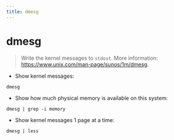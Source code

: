 ```yaml
---
title: dmesg
---
```

# dmesg

> Write the kernel messages to `stdout`.
> More information: <https://www.unix.com/man-page/sunos/1m/dmesg>.

- Show kernel messages:

`dmesg`

- Show how much physical memory is available on this system:

`dmesg | grep -i memory`

- Show kernel messages 1 page at a time:

`dmesg | less`
